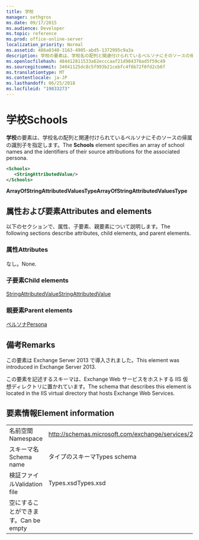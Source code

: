 ```yaml
---
title: 学校
manager: sethgros
ms.date: 09/17/2015
ms.audience: Developer
ms.topic: reference
ms.prod: office-online-server
localization_priority: Normal
ms.assetid: 486a0340-3163-4905-abd5-1372995c9a3a
description: 学校の要素は、学校名の配列と関連付けられているペルソナにそのソースの帰属の識別子を指定します。
ms.openlocfilehash: 484412811533a62ecccaaf21d984376ad5f59c49
ms.sourcegitcommit: 34041125dc8c5f993b21cebfc4f8b72f0fd2cb6f
ms.translationtype: MT
ms.contentlocale: ja-JP
ms.lasthandoff: 06/25/2018
ms.locfileid: "19833273"
---
```

# <a name="schools"></a><span data-ttu-id="3da16-103">学校</span><span class="sxs-lookup"><span data-stu-id="3da16-103">Schools</span></span>

<span data-ttu-id="3da16-104">**学校**の要素は、学校名の配列と関連付けられているペルソナにそのソースの帰属の識別子を指定します。</span><span class="sxs-lookup"><span data-stu-id="3da16-104">The **Schools** element specifies an array of school names and the identifiers of their source attributions for the associated persona.</span></span> 
  
```XML
<Schools>
   <StringAttributedValue/>
</Schools>
```

 <span data-ttu-id="3da16-105">**ArrayOfStringAttributedValuesType**</span><span class="sxs-lookup"><span data-stu-id="3da16-105">**ArrayOfStringAttributedValuesType**</span></span>
## <a name="attributes-and-elements"></a><span data-ttu-id="3da16-106">属性および要素</span><span class="sxs-lookup"><span data-stu-id="3da16-106">Attributes and elements</span></span>

<span data-ttu-id="3da16-107">以下のセクションで、属性、子要素、親要素について説明します。</span><span class="sxs-lookup"><span data-stu-id="3da16-107">The following sections describe attributes, child elements, and parent elements.</span></span>
  
### <a name="attributes"></a><span data-ttu-id="3da16-108">属性</span><span class="sxs-lookup"><span data-stu-id="3da16-108">Attributes</span></span>

<span data-ttu-id="3da16-109">なし。</span><span class="sxs-lookup"><span data-stu-id="3da16-109">None.</span></span>
  
### <a name="child-elements"></a><span data-ttu-id="3da16-110">子要素</span><span class="sxs-lookup"><span data-stu-id="3da16-110">Child elements</span></span>

[<span data-ttu-id="3da16-111">StringAttributedValue</span><span class="sxs-lookup"><span data-stu-id="3da16-111">StringAttributedValue</span></span>](stringattributedvalue.md)
  
### <a name="parent-elements"></a><span data-ttu-id="3da16-112">親要素</span><span class="sxs-lookup"><span data-stu-id="3da16-112">Parent elements</span></span>

[<span data-ttu-id="3da16-113">ペルソナ</span><span class="sxs-lookup"><span data-stu-id="3da16-113">Persona</span></span>](persona.md)
  
## <a name="remarks"></a><span data-ttu-id="3da16-114">備考</span><span class="sxs-lookup"><span data-stu-id="3da16-114">Remarks</span></span>

<span data-ttu-id="3da16-115">この要素は Exchange Server 2013 で導入されました。</span><span class="sxs-lookup"><span data-stu-id="3da16-115">This element was introduced in Exchange Server 2013.</span></span>
  
<span data-ttu-id="3da16-116">この要素を記述するスキーマは、Exchange Web サービスをホストする IIS 仮想ディレクトリに置かれています。</span><span class="sxs-lookup"><span data-stu-id="3da16-116">The schema that describes this element is located in the IIS virtual directory that hosts Exchange Web Services.</span></span>
  
## <a name="element-information"></a><span data-ttu-id="3da16-117">要素情報</span><span class="sxs-lookup"><span data-stu-id="3da16-117">Element information</span></span>

|||
|:-----|:-----|
|<span data-ttu-id="3da16-118">名前空間</span><span class="sxs-lookup"><span data-stu-id="3da16-118">Namespace</span></span>  <br/> |http://schemas.microsoft.com/exchange/services/2006/types  <br/> |
|<span data-ttu-id="3da16-119">スキーマ名</span><span class="sxs-lookup"><span data-stu-id="3da16-119">Schema name</span></span>  <br/> |<span data-ttu-id="3da16-120">タイプのスキーマ</span><span class="sxs-lookup"><span data-stu-id="3da16-120">Types schema</span></span>  <br/> |
|<span data-ttu-id="3da16-121">検証ファイル</span><span class="sxs-lookup"><span data-stu-id="3da16-121">Validation file</span></span>  <br/> |<span data-ttu-id="3da16-122">Types.xsd</span><span class="sxs-lookup"><span data-stu-id="3da16-122">Types.xsd</span></span>  <br/> |
|<span data-ttu-id="3da16-123">空にすることができます。</span><span class="sxs-lookup"><span data-stu-id="3da16-123">Can be empty</span></span>  <br/> ||
   

